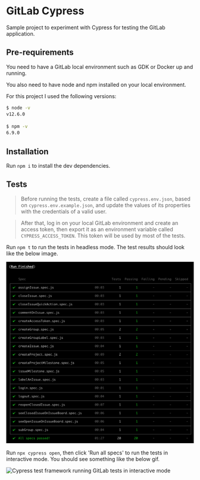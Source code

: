 # GitLab Cypress

Sample project to experiment with Cypress for testing the GitLab application.

## Pre-requirements

You need to have a GitLab local environment such as GDK or Docker up and running.

You also need to have node and npm installed on your local environment.

For this project I used the following versions:

```sh
$ node -v
v12.6.0

$ npm -v
6.9.0
```

## Installation

Run `npm i` to install the dev dependencies.

## Tests

> Before running the tests, create a file called `cypress.env.json`, based on `cypress.env.example.json`, and update the values of its properties with the credentials of a valid user.

> After that, log in on your local GitLab environment and create an access token, then export it as an environment variable called `CYPRESS_ACCESS_TOKEN`. This token will be used by most of the tests.

Run `npm t` to run the tests in headless mode. The test results should look like the below image.

![Cypress test framework running GitLab tests in headless mode](assets/test-results-headless.png)

Run `npx cypress open`, then click 'Run all specs' to run the tests in interactive mode. You should see something like the below gif.

![Cypress test framework running GitLab tests in interactive mode](assets/GitLab-Cypress.gif)